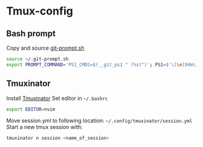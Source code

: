 # Tmux-config

## Bash prompt
Copy and source [git-prompt.sh](https://github.com/git/git/blob/master/contrib/completion/git-prompt.sh)
```bash
source ~/.git-prompt.sh
export PROMPT_COMMAND='PS1_CMD1=$(__git_ps1 " (%s)")'; PS1=$'\[\e[94m\]\W\[\e[93m\]${PS1_CMD1}\[\e[0m\] \[\e[92m\]\u266B\[\e[0m\] '
```
## Tmuxinator
Install [Tmuxinator](https://github.com/tmuxinator/tmuxinator)
Set editor in `~/.bashrc`
```bash
export EDITOR=nvim
```
Move session.yml to following location: `~/.config/tmuxinator/session.yml`
Start a new tmux session with:
```bash
tmuxinator n session <name_of_session>
```
